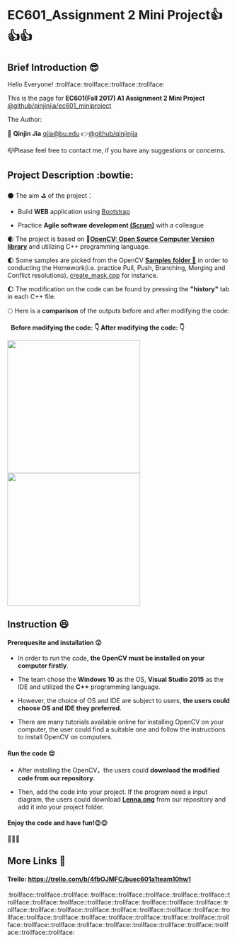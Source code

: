 # EC601_Assignment 2 Mini Project:thumbsup::thumbsup::thumbsup:
## Brief Introduction :sunglasses:
  Hello Everyone! :trollface::trollface::trollface::trollface:
  
  This is the page for **EC601(Fall 2017) A1 Assignment 2 Mini Project** 
  [@github/qinjinjia/ec601_miniproject](https://github.com/qinjinjia/ec601_miniproject)
  
  The Author:
  
  :boy: **Qinjin Jia** qjia@bu.edu   :point_right:[@github/qinjinjia](https://github.com/qinjinjia)
  
  :mailbox_closed:Please feel free to contact me, if you have any suggestions or concerns. 
  
## Project Description :bowtie:
:new_moon: The aim :golf: of the project：
       
   * Build **WEB** application using [Bootstrap](https://getbootstrap.com/docs/3.3/getting-started/)
             
   * Practice **Agile software development [(Scrum)](https://en.wikipedia.org/wiki/Scrum_(software_development))** with a colleague
   
:waxing_crescent_moon: The project is based on    :link:**[OpenCV: Open Source Computer Version library](https://github.com/opencv/opencv)** and utilizing C++ programming language.

:first_quarter_moon: Some samples are picked from the OpenCV **[Samples folder :briefcase:](https://github.com/opencv/opencv/tree/master/samples)** in order to conducting the Homework(i.e. practice Pull, Push, Branching, Merging and Conflict resolutions), [create_mask.cpp](https://github.com/opencv/opencv/blob/master/samples/cpp/create_mask.cpp) for instance.
  
:waxing_gibbous_moon: The modification on the code can be found by pressing the **"history"** tab in each C++ file.
       
:full_moon: Here is a **comparison** of the outputs before and after modifying the code:
   
   **Before modifying the code: :point_down:  After modifying the code: :point_down:**
   
<img src="https://github.com/qinjinjia/ec601_ass1/blob/master/original.png" width="300" height="300">               <img src="https://github.com/qinjinjia/ec601_ass1/blob/master/processed.png" width="300" height="300">

## Instruction :laughing:

#### Prerequesite and installation :open_mouth:
* In order to run the code, **the OpenCV must be installed on your computer firstly**. 
  
* The team chose the **Windows 10** as the OS, **Visual Studio 2015** as the IDE and utilized the **C++** programming language.
  
* However, the choice of OS and IDE are subject to users, **the users could choose OS and IDE they preferred**.
  
* There are many tutorials available online for installing OpenCV on your computer, the user could find a suitable one and follow the instructions to install OpenCV on computers.

#### Run the code :relieved:
* After installing the OpenCV，the users could **download the modified code from our repository**.
  
* Then, add the code into your project. If the program need a input diagram, the users could download [**Lenna.png**](https://github.com/qinjinjia/ec601_ass1/blob/master/original.png) from our repository and add it into your project folder.
  

#### Enjoy the code and have fun!:wink::wink:

:beers::beers::beers:

## More Links :link: 
   #### Trello: https://trello.com/b/4fbOJMFC/buec601a1team10hw1

:trollface::trollface::trollface::trollface::trollface::trollface::trollface::trollface::trollface::trollface::trollface::trollface::trollface::trollface::trollface::trollface::trollface::trollface::trollface::trollface::trollface::trollface::trollface::trollface::trollface::trollface::trollface::trollface::trollface::trollface::trollface::trollface::trollface::trollface::trollface::trollface::trollface::trollface::trollface::trollface::trollface::trollface::trollface:
